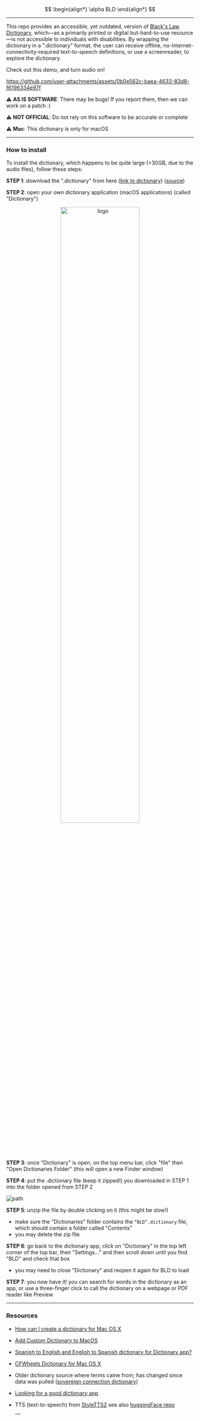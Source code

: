 $$
\begin{align*}
\alpha BLD
\end{align*}
$$

---

This repo provides an accessible, yet outdated, version of [Black's Law Dictionary](https://search.worldcat.org/title/Black's-law-dictionary/oclc/44045815), which—as a primarily printed or digital but-hard-to-use resource—is not accessible to individuals with disabilities. By wrapping the dictionary in a ".dictionary" format, the user can receive offline, no-Internet-connectivity-required text-to-speech definitions, or use a screenreader, to explore the dictionary. 

Check out this demo, and turn audio on! 

https://github.com/user-attachments/assets/0b0e562c-baea-4633-83d8-f6196334e97f



:warning: **AS IS SOFTWARE**: There may be bugs! If you report them, then we can work on a patch :)

:warning: **NOT OFFICIAL**: Do not rely on this software to be accurate or complete

:warning: **Mac**: This dictionary is only for macOS

---

### How to install

To install the dictionary, which happens to be quite large (>30GB, due to the audio files), follow these steps: 

**STEP 1**: download the ".dictionary" from here ([link to dictionary](https://huggingface.co/datasets/nathanReitinger/alphaBLD/resolve/main/%E2%80%9CBLD%E2%80%9D.dictionary.zip?download=true)) ([source](https://huggingface.co/datasets/nathanReitinger/alphaBLD/blob/main/%E2%80%9CBLD%E2%80%9D.dictionary.zip))

**STEP 2**: open your own dictionary application (macOS applications) (called "Dictionary")

<p align="center">
  <img alt="logo" width="65%" src="media/dict.png">
</p>

**STEP 3**: once "Dictionary" is open, on the top menu bar, click "file" then "Open Dictionaries Folder" (this will open a new Finder window)

**STEP 4**: put the .dictionary file (keep it zipped!) you downloaded in STEP 1 into the folder opened from STEP 2

<img src="media/path.png" alt="path" style="zoom:100%;" />

**STEP 5**: unzip the file by double clicking on it (this might be slow!)

- make sure the "Dictionaries" folder contains the `“BLD”.dictionary` file, which should contain a folder called "Contents"
- you may delete the zip file

**STEP 6**: go back to the dictionary app, click on "Dictionary" in the top left corner of the top bar, then "Settings..." and then scroll down until you find "BLD" and  check that box

- you may need to close "Dictionary" and reopen it again for BLD to load

**STEP 7**: you now have it! you can search for words in the dictionary as an app, or use a three-finger click to call the dictionary on a webpage or PDF reader like Preview 

---

### Resources

- [How can I create a dictionary for Mac OS X](https://apple.stackexchange.com/questions/80099/how-can-i-create-a-dictionary-for-mac-os-x)

- [Add Custom Dictionary to MacOS](https://www.reddit.com/r/MacOS/comments/17notci/add_custom_dictionary_to_macos/)

- [Spanish to English and English to Spanish dictionary for Dictionary app?](https://apple.stackexchange.com/a/119166/240383)

- [CFWheels Dictionary for Mac OS X](http://blog.nagpals.com/cfwheels-dictionary/)

- Older dictionary source where terms came from; has changed since data was pulled ([sovereign connection dictionary](http://dictionary.sovereignconnection.com))

- [Looking for a good dictionary app](https://www.applevis.com/forum/ios-ipados/looking-good-dictionary-app)

- TTS (text-to-speech) from [StyleTTS2](https://arxiv.org/abs/2306.07691) see also [huggingFace repo](https://huggingface.co/spaces/styletts2/styletts2)

  <img src="media/logo.gif" alt="logo" style="zoom:33%;" />
